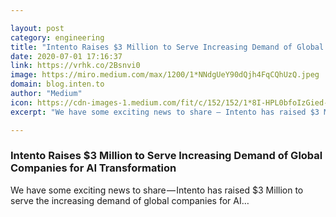 ```yaml
---

layout: post
category: engineering
title: "Intento Raises $3 Million to Serve Increasing Demand of Global Companies for AI Transformation"
date: 2020-07-01 17:16:37
link: https://vrhk.co/2Bsnvi0
image: https://miro.medium.com/max/1200/1*NNdgUeY90dQjh4FqCQhUzQ.jpeg
domain: blog.inten.to
author: "Medium"
icon: https://cdn-images-1.medium.com/fit/c/152/152/1*8I-HPL0bfoIzGied-dzOvA.png
excerpt: "We have some exciting news to share — Intento has raised $3 Million to serve the increasing demand of global companies for AI…"

---
```


### Intento Raises $3 Million to Serve Increasing Demand of Global Companies for AI Transformation

We have some exciting news to share — Intento has raised $3 Million to serve the increasing demand of global companies for AI…